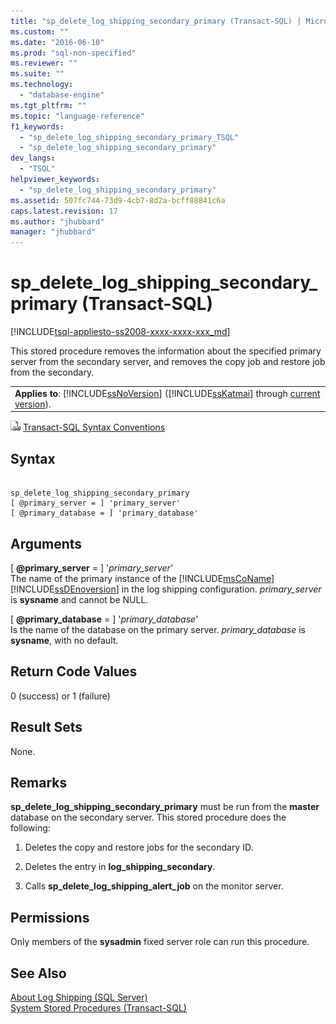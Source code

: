 ```yaml
---
title: "sp_delete_log_shipping_secondary_primary (Transact-SQL) | Microsoft Docs"
ms.custom: ""
ms.date: "2016-06-10"
ms.prod: "sql-non-specified"
ms.reviewer: ""
ms.suite: ""
ms.technology: 
  - "database-engine"
ms.tgt_pltfrm: ""
ms.topic: "language-reference"
f1_keywords: 
  - "sp_delete_log_shipping_secondary_primary_TSQL"
  - "sp_delete_log_shipping_secondary_primary"
dev_langs: 
  - "TSQL"
helpviewer_keywords: 
  - "sp_delete_log_shipping_secondary_primary"
ms.assetid: 507fc744-73d9-4cb7-8d2a-bcff88841c6a
caps.latest.revision: 17
ms.author: "jhubbard"
manager: "jhubbard"
---
```

# sp_delete_log_shipping_secondary_primary (Transact-SQL)
[!INCLUDE[tsql-appliesto-ss2008-xxxx-xxxx-xxx_md](../../../database-engine/configure/windows/includes/tsql-appliesto-ss2008-xxxx-xxxx-xxx-md.md)]

  This stored procedure removes the information about the specified primary server from the secondary server, and removes the copy job and restore job from the secondary.  
  
||  
|-|  
|**Applies to**: [!INCLUDE[ssNoVersion](../../../advanced-analytics/r-services/includes/ssnoversion-md.md)] ([!INCLUDE[ssKatmai](../../../analysis-services/data-mining/includes/sskatmai-md.md)] through [current version](http://go.microsoft.com/fwlink/p/?LinkId=299658)).|  
  
 ![Topic link icon](../../../database-engine/configure/windows/media/topic-link.gif "Topic link icon") [Transact-SQL Syntax Conventions](../../../t-sql/language-elements/transact-sql-syntax-conventions-transact-sql.md)  
  
## Syntax  
  
```  
  
sp_delete_log_shipping_secondary_primary  
[ @primary_server = ] 'primary_server'  
[ @primary_database = ] 'primary_database'  
```  
  
## Arguments  
 [ **@primary_server** = ] '*primary_server*'  
 The name of the primary instance of the [!INCLUDE[msCoName](../../../advanced-analytics/r-services/tutorials/includes/msconame-md.md)] [!INCLUDE[ssDEnoversion](../../../analysis-services/instances/install/windows/includes/ssdenoversion-md.md)] in the log shipping configuration. *primary_server* is **sysname** and cannot be NULL.  
  
 [ **@primary_database** = ] '*primary_database*'  
 Is the name of the database on the primary server. *primary_database* is **sysname**, with no default.  
  
## Return Code Values  
 0 (success) or 1 (failure)  
  
## Result Sets  
 None.  
  
## Remarks  
 **sp_delete_log_shipping_secondary_primary** must be run from the **master** database on the secondary server. This stored procedure does the following:  
  
1.  Deletes the copy and restore jobs for the secondary ID.  
  
2.  Deletes the entry in **log_shipping_secondary**.  
  
3.  Calls **sp_delete_log_shipping_alert_job** on the monitor server.  
  
## Permissions  
 Only members of the **sysadmin** fixed server role can run this procedure.  
  
## See Also  
 [About Log Shipping &#40;SQL Server&#41;](../../../database-engine/log-shipping/about-log-shipping-sql-server.md)   
 [System Stored Procedures &#40;Transact-SQL&#41;](../../../relational-databases/reference/system-stored-procedures/system-stored-procedures-transact-sql.md)  
  
  